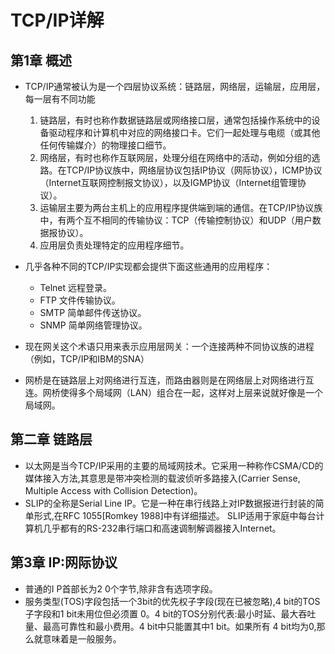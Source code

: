 # TCP/IP详解
## 第1章 概述
* TCP/IP通常被认为是一个四层协议系统：链路层，网络层，运输层，应用层，每一层有不同功能
  1. 链路层，有时也称作数据链路层或网络接口层，通常包括操作系统中的设备驱动程序和计算机中对应的网络接口卡。它们一起处理与电缆（或其他任何传输媒介）的物理接口细节。
  2. 网络层，有时也称作互联网层，处理分组在网络中的活动，例如分组的选路。在TCP/IP协议族中，网络层协议包括IP协议（网际协议），ICMP协议（Internet互联网控制报文协议），以及IGMP协议（Internet组管理协议）。
  3. 运输层主要为两台主机上的应用程序提供端到端的通信。在TCP/IP协议族中，有两个互不相同的传输协议：TCP（传输控制协议）和UDP（用户数据报协议）。
  4. 应用层负责处理特定的应用程序细节。

* 几乎各种不同的TCP/IP实现都会提供下面这些通用的应用程序：
  * Telnet 远程登录。
  * FTP 文件传输协议。
  * SMTP 简单邮件传送协议。
  * SNMP 简单网络管理协议。

* 现在网关这个术语只用来表示应用层网关：一个连接两种不同协议族的进程（例如，TCP/IP和IBM的SNA）

* 网桥是在链路层上对网络进行互连，而路由器则是在网络层上对网络进行互连。网桥使得多个局域网（LAN）组合在一起，这样对上层来说就好像是一个局域网。

## 第二章 链路层  
* 以太网是当今TCP/IP采用的主要的局域网技术。它采用一种称作CSMA/CD的媒体接入方法,其意思是带冲突检测的载波侦听多路接入(Carrier Sense, Multiple Access with Collision Detection)。
* SLIP的全称是Serial Line IP。它是一种在串行线路上对IP数据报进行封装的简单形式,在RFC 1055[Romkey 1988]中有详细描述。 SLIP适用于家庭中每台计算机几乎都有的RS-232串行端口和高速调制解调器接入Internet。

## 第3章 IP:网际协议
* 普通的I P首部长为2 0个字节,除非含有选项字段。
* 服务类型(TOS)字段包括一个3bit的优先权子字段(现在已被忽略),4 bit的TOS子字段和1 bit未用位但必须置 0。4 bit的TOS分别代表:最小时延、最大吞吐量、最高可靠性和最小费用。4 bit中只能置其中1 bit。如果所有 4 bit均为0,那么就意味着是一般服务。
